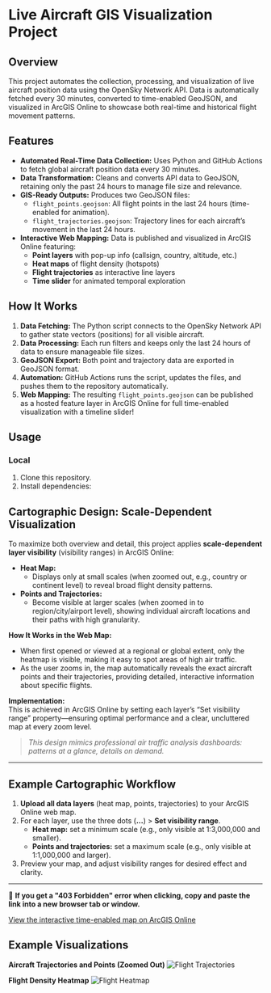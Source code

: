 # Live Aircraft GIS Visualization Project

## Overview

This project automates the collection, processing, and visualization of live aircraft position data using the OpenSky Network API. Data is automatically fetched every 30 minutes, converted to time-enabled GeoJSON, and visualized in ArcGIS Online to showcase both real-time and historical flight movement patterns.

## Features

- **Automated Real-Time Data Collection:** Uses Python and GitHub Actions to fetch global aircraft position data every 30 minutes.
- **Data Transformation:** Cleans and converts API data to GeoJSON, retaining only the past 24 hours to manage file size and relevance.
- **GIS-Ready Outputs:** Produces two GeoJSON files:
  - `flight_points.geojson`: All flight points in the last 24 hours (time-enabled for animation).
  - `flight_trajectories.geojson`: Trajectory lines for each aircraft’s movement in the last 24 hours.
- **Interactive Web Mapping:** Data is published and visualized in ArcGIS Online featuring:
  - **Point layers** with pop-up info (callsign, country, altitude, etc.)
  - **Heat maps** of flight density (hotspots)
  - **Flight trajectories** as interactive line layers
  - **Time slider** for animated temporal exploration

## How It Works

1. **Data Fetching:** The Python script connects to the OpenSky Network API to gather state vectors (positions) for all visible aircraft.
2. **Data Processing:** Each run filters and keeps only the last 24 hours of data to ensure manageable file sizes.
3. **GeoJSON Export:** Both point and trajectory data are exported in GeoJSON format.
4. **Automation:** GitHub Actions runs the script, updates the files, and pushes them to the repository automatically.
5. **Web Mapping:** The resulting `flight_points.geojson` can be published as a hosted feature layer in ArcGIS Online for full time-enabled visualization with a timeline slider!

## Usage

### Local

1. Clone this repository.
2. Install dependencies:


## Cartographic Design: Scale-Dependent Visualization

To maximize both overview and detail, this project applies **scale-dependent layer visibility** (visibility ranges) in ArcGIS Online:

- **Heat Map:**  
  - Displays only at small scales (when zoomed out, e.g., country or continent level) to reveal broad flight density patterns.
- **Points and Trajectories:**  
  - Become visible at larger scales (when zoomed in to region/city/airport level), showing individual aircraft locations and their paths with high granularity.

**How It Works in the Web Map:**
- When first opened or viewed at a regional or global extent, only the heatmap is visible, making it easy to spot areas of high air traffic.
- As the user zooms in, the map automatically reveals the exact aircraft points and their trajectories, providing detailed, interactive information about specific flights.

**Implementation:**  
This is achieved in ArcGIS Online by setting each layer’s “Set visibility range” property—ensuring optimal performance and a clear, uncluttered map at every zoom level.

> _This design mimics professional air traffic analysis dashboards: patterns at a glance, details on demand._

---

## Example Cartographic Workflow

1. **Upload all data layers** (heat map, points, trajectories) to your ArcGIS Online web map.
2. For each layer, use the three dots (**...**) > **Set visibility range**.
   - **Heat map:** set a minimum scale (e.g., only visible at 1:3,000,000 and smaller).
   - **Points and trajectories:** set a maximum scale (e.g., only visible at 1:1,000,000 and larger).
3. Preview your map, and adjust visibility ranges for desired effect and clarity.

---

🛑 **If you get a "403 Forbidden" error when clicking, copy and paste the link into a new browser tab or window.**


[View the interactive time-enabled map on ArcGIS Online](https://simonfraseru.maps.arcgis.com/apps/mapviewer/index.html?webmap=684cb8e26a814139ad05975ef523cbf2)

## Example Visualizations

**Aircraft Trajectories and Points (Zoomed Out)**
![Flight Trajectories](screenshots/Screenshot%202025-04-21%20at%205.07.15%E2%80%AFPM.png)

**Flight Density Heatmap**
![Flight Heatmap](screenshots/Screenshot%202025-04-21%20at%205.07.29%E2%80%AFPM.png)

